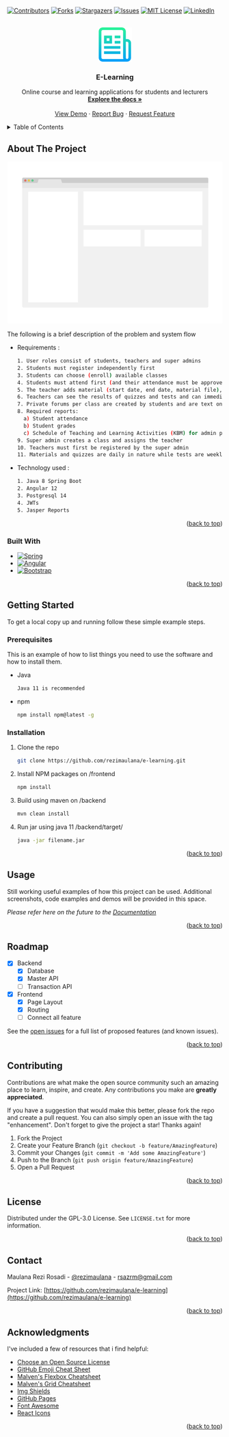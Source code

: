<a name="readme-top"></a>

<!-- PROJECT SHIELDS -->
[![Contributors][contributors-shield]][contributors-url]
[![Forks][forks-shield]][forks-url]
[![Stargazers][stars-shield]][stars-url]
[![Issues][issues-shield]][issues-url]
[![MIT License][license-shield]][license-url]
[![LinkedIn][linkedin-shield]][linkedin-url]

<!-- PROJECT LOGO -->
<br />
<div align="center">
  <a href="https://github.com/rezimaulana/e-learning">
    <img src="assets/images/logo.png" alt="Logo" width="80" height="80">
  </a>

<h3 align="center">E-Learning</h3>

  <p align="center">
    Online course and learning applications for students and lecturers
    <br />
    <a href="https://github.com/rezimaulana/e-learning"><strong>Explore the docs »</strong></a>
    <br />
    <br />
    <a href="https://github.com/rezimaulana/e-learning">View Demo</a>
    ·
    <a href="https://github.com/rezimaulana/e-learning/issues">Report Bug</a>
    ·
    <a href="https://github.com/rezimaulana/e-learning/issues">Request Feature</a>
  </p>
</div>



<!-- TABLE OF CONTENTS -->
<details>
  <summary>Table of Contents</summary>
  <ol>
    <li>
      <a href="#about-the-project">About The Project</a>
      <ul>
        <li><a href="#built-with">Built With</a></li>
      </ul>
    </li>
    <li>
      <a href="#getting-started">Getting Started</a>
      <ul>
        <li><a href="#prerequisites">Prerequisites</a></li>
        <li><a href="#installation">Installation</a></li>
      </ul>
    </li>
    <li><a href="#usage">Usage</a></li>
    <li><a href="#roadmap">Roadmap</a></li>
    <li><a href="#contributing">Contributing</a></li>
    <li><a href="#license">License</a></li>
    <li><a href="#contact">Contact</a></li>
    <li><a href="#acknowledgments">Acknowledgments</a></li>
  </ol>
</details>



<!-- ABOUT THE PROJECT -->
## About The Project

[![Product Name Screen Shot][product-screenshot]](https://example.com)

The following is a brief description of the problem and system flow
* Requirements :
  ```sh
  1. User roles consist of students, teachers and super admins
  2. Students must register independently first
  3. Students can choose (enroll) available classes
  4. Students must attend first (and their attendance must be approved by the teacher) to be able to (download material or download and do quizzes / tests)
  5. The teacher adds material (start date, end date, material file), quiz (start date, end date, quiz file) and test (start date, end date, quiz file)
  6. Teachers can see the results of quizzes and tests and can immediately give their grades
  7. Private forums per class are created by students and are text only. And only the teacher and students can see and reply to each other in the forum.
  8. Required reports:
    a) Student attendance
    b) Student grades
    c) Schedule of Teaching and Learning Activities (KBM) for admin per teacher
  9. Super admin creates a class and assigns the teacher
  10. Teachers must first be registered by the super admin
  11. Materials and quizzes are daily in nature while tests are weekly
  ```
* Technology used :
  ```sh
  1. Java 8 Spring Boot
  2. Angular 12
  3. Postgresql 14
  4. JWTs
  5. Jasper Reports
  ```

<p align="right">(<a href="#readme-top">back to top</a>)</p>



### Built With

* [![Spring][Spring.io]][Spring-url]
* [![Angular][Angular.io]][Angular-url]
* [![Bootstrap][Bootstrap.com]][Bootstrap-url]

<p align="right">(<a href="#readme-top">back to top</a>)</p>



<!-- GETTING STARTED -->
## Getting Started

To get a local copy up and running follow these simple example steps.

### Prerequisites

This is an example of how to list things you need to use the software and how to install them.
* Java
  ```sh
  Java 11 is recommended
  ```
* npm
  ```sh
  npm install npm@latest -g
  ```

### Installation

1. Clone the repo
   ```sh
   git clone https://github.com/rezimaulana/e-learning.git
   ```
2. Install NPM packages on /frontend
   ```sh
   npm install
   ```
3. Build using maven on /backend
   ```sh
   mvn clean install
   ```
4. Run jar using java 11 /backend/target/
   ```sh
   java -jar filename.jar
   ```

<p align="right">(<a href="#readme-top">back to top</a>)</p>



<!-- USAGE EXAMPLES -->
## Usage

Still working useful examples of how this project can be used. Additional screenshots, code examples and demos will be provided in this space. 

_Please refer here on the future to the [Documentation](https://example.com)_

<p align="right">(<a href="#readme-top">back to top</a>)</p>



<!-- ROADMAP -->
## Roadmap

- [x] Backend
    - [x] Database
    - [x] Master API
    - [ ] Transaction API
- [x] Frontend
    - [x] Page Layout
    - [x] Routing
    - [ ] Connect all feature

See the [open issues](https://github.com/rezimaulana/e-learning/issues) for a full list of proposed features (and known issues).

<p align="right">(<a href="#readme-top">back to top</a>)</p>



<!-- CONTRIBUTING -->
## Contributing

Contributions are what make the open source community such an amazing place to learn, inspire, and create. Any contributions you make are **greatly appreciated**.

If you have a suggestion that would make this better, please fork the repo and create a pull request. You can also simply open an issue with the tag "enhancement".
Don't forget to give the project a star! Thanks again!

1. Fork the Project
2. Create your Feature Branch (`git checkout -b feature/AmazingFeature`)
3. Commit your Changes (`git commit -m 'Add some AmazingFeature'`)
4. Push to the Branch (`git push origin feature/AmazingFeature`)
5. Open a Pull Request

<p align="right">(<a href="#readme-top">back to top</a>)</p>



<!-- LICENSE -->
## License

Distributed under the GPL-3.0 License. See `LICENSE.txt` for more information.

<p align="right">(<a href="#readme-top">back to top</a>)</p>



<!-- CONTACT -->
## Contact

Maulana Rezi Rosadi - [@rezimaulana](https://twitter.com/rezimaulana) - rsazrm@gmail.com

Project Link: [https://github.com/rezimaulana/e-learning](https://github.com/rezimaulana/e-learning)

<p align="right">(<a href="#readme-top">back to top</a>)</p>



<!-- ACKNOWLEDGMENTS -->
## Acknowledgments


I've included a few of resources that i find helpful:

* [Choose an Open Source License](https://choosealicense.com)
* [GitHub Emoji Cheat Sheet](https://www.webpagefx.com/tools/emoji-cheat-sheet)
* [Malven's Flexbox Cheatsheet](https://flexbox.malven.co/)
* [Malven's Grid Cheatsheet](https://grid.malven.co/)
* [Img Shields](https://shields.io)
* [GitHub Pages](https://pages.github.com)
* [Font Awesome](https://fontawesome.com)
* [React Icons](https://react-icons.github.io/react-icons/search)

<p align="right">(<a href="#readme-top">back to top</a>)</p>



<!-- MARKDOWN LINKS & IMAGES -->
[contributors-shield]: https://img.shields.io/github/contributors/rezimaulana/e-learning.svg?style=for-the-badge
[contributors-url]: https://github.com/rezimaulana/e-learning/graphs/contributors
[forks-shield]: https://img.shields.io/github/forks/rezimaulana/e-learning.svg?style=for-the-badge
[forks-url]: https://github.com/rezimaulana/e-learning/network/members
[stars-shield]: https://img.shields.io/github/stars/rezimaulana/e-learning.svg?style=for-the-badge
[stars-url]: https://github.com/rezimaulana/e-learning/stargazers
[issues-shield]: https://img.shields.io/github/issues/rezimaulana/e-learning.svg?style=for-the-badge
[issues-url]: https://github.com/rezimaulana/e-learning/issues
[license-shield]: https://img.shields.io/github/license/rezimaulana/e-learning.svg?style=for-the-badge
[license-url]: https://github.com/rezimaulana/e-learning/blob/main/LICENSE.txt
[linkedin-shield]: https://img.shields.io/badge/-LinkedIn-black.svg?style=for-the-badge&logo=linkedin&colorB=555
[linkedin-url]: https://linkedin.com/in/rezimaulana
[product-screenshot]: assets/images/screenshot.png
[Next.js]: https://img.shields.io/badge/next.js-000000?style=for-the-badge&logo=nextdotjs&logoColor=white
[Next-url]: https://nextjs.org/
[React.js]: https://img.shields.io/badge/React-20232A?style=for-the-badge&logo=react&logoColor=61DAFB
[React-url]: https://reactjs.org/
[Vue.js]: https://img.shields.io/badge/Vue.js-35495E?style=for-the-badge&logo=vuedotjs&logoColor=4FC08D
[Vue-url]: https://vuejs.org/
[Angular.io]: https://img.shields.io/badge/Angular-DD0031?style=for-the-badge&logo=angular&logoColor=white
[Angular-url]: https://angular.io/
[Svelte.dev]: https://img.shields.io/badge/Svelte-4A4A55?style=for-the-badge&logo=svelte&logoColor=FF3E00
[Svelte-url]: https://svelte.dev/
[Laravel.com]: https://img.shields.io/badge/Laravel-FF2D20?style=for-the-badge&logo=laravel&logoColor=white
[Laravel-url]: https://laravel.com
[Bootstrap.com]: https://img.shields.io/badge/Bootstrap-563D7C?style=for-the-badge&logo=bootstrap&logoColor=white
[Bootstrap-url]: https://getbootstrap.com
[JQuery.com]: https://img.shields.io/badge/jQuery-0769AD?style=for-the-badge&logo=jquery&logoColor=white
[JQuery-url]: https://jquery.com 
[Spring.io]: https://img.shields.io/badge/Spring-6DB33F?style=for-the-badge&logo=spring&logoColor=white
[Spring-url]: https://spring.io/
